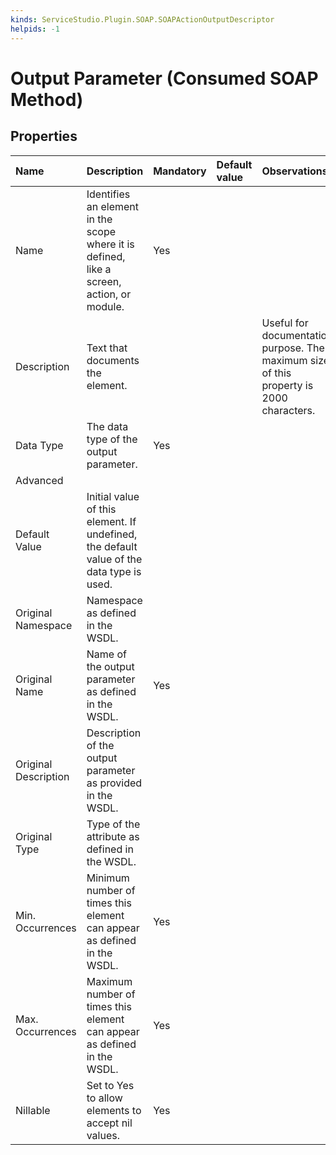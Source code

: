 ```yaml
---
kinds: ServiceStudio.Plugin.SOAP.SOAPActionOutputDescriptor
helpids: -1
---
```


# Output Parameter \(Consumed SOAP Method\)

## Properties

| Name | Description | Mandatory | Default value | Observations |
| :--- | :--- | :--- | :--- | :--- |
| Name | Identifies an element in the scope where it is defined, like a screen, action, or module. | Yes |  |  |
| Description | Text that documents the element. |  |  | Useful for documentation purpose. The maximum size of this property is 2000 characters. |
| Data Type | The data type of the output parameter. | Yes |  |  |
| Advanced |  |  |  |  |
| Default Value | Initial value of this element. If undefined, the default value of the data type is used. |  |  |  |
| Original Namespace | Namespace as defined in the WSDL. |  |  |  |
| Original Name | Name of the output parameter as defined in the WSDL. | Yes |  |  |
| Original Description | Description of the output parameter as provided in the WSDL. |  |  |  |
| Original Type | Type of the attribute as defined in the WSDL. |  |  |  |
| Min. Occurrences | Minimum number of times this element can appear as defined in the WSDL. | Yes |  |  |
| Max. Occurrences | Maximum number of times this element can appear as defined in the WSDL. | Yes |  |  |
| Nillable | Set to Yes to allow elements to accept nil values. | Yes |  |  |

